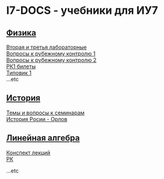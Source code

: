 I7-DOCS - учебники для ИУ7
============================

[Физика](https://github.com/Rilord/iu7-docs/tree/fizika)
------

[Вторая и третья лабораторные](https://github.com/Rilord/iu7-docs/tree/fizika/%D0%A4%D0%B8%D0%B7%D0%B8%D0%BA%D0%B0/%D0%9B%D0%B0%D0%B1%D0%BE%D1%80%D0%B0%D1%82%D0%BE%D1%80%D0%BD%D1%8B%D0%B5/%D0%92%D1%82%D0%BE%D1%80%D0%B0%D1%8F%20%D0%B8%20%D1%82%D1%80%D0%B5%D1%82%D1%8C%D1%8F%20%D0%BB%D0%B0%D0%B1%D0%BE%D1%80%D0%B0%D1%82%D0%BE%D1%80%D0%BD%D0%B0%D1%8F)  
[Вопросы к рубежному контролю 1](https://github.com/Rilord/iu7-docs/blob/fizika/%D0%A4%D0%B8%D0%B7%D0%B8%D0%BA%D0%B0/%D0%A0%D0%9A/%5B1%20%D0%A0%D0%9A%5D%D0%92%D0%BE%D0%BF%D1%80%D0%BE%D1%81%D1%8B%20%D0%BA%20%D1%80%D1%83%D0%B1%D0%B5%D0%B6%D0%BD%D0%BE%D0%BC%D1%83%20%D0%BA%D0%BE%D0%BD%D1%82%D1%80%D0%BE%D0%BB%D1%8E.pdf)    
[Вопросы к рубежному контролю 2](https://github.com/Rilord/iu7-docs/blob/fizika/%D0%A4%D0%B8%D0%B7%D0%B8%D0%BA%D0%B0/%D0%A0%D0%9A/%5B2%20%D0%A0%D0%9A%5D%D0%92%D0%BE%D0%BF%D1%80%D0%BE%D1%81%D1%8B%20%D0%BA%20%D1%80%D1%83%D0%B1%D0%B5%D0%B6%D0%BD%D0%BE%D0%BC%D1%83%20%D0%BA%D0%BE%D0%BD%D1%82%D1%80%D0%BE%D0%BB%D1%8E.pdf)  
[РК1 билеты](https://github.com/Rilord/iu7-docs/tree/fizika/%D0%A4%D0%B8%D0%B7%D0%B8%D0%BA%D0%B0/%D0%A0%D0%9A/%D0%A0%D0%9A1%20-%20%D0%91%D0%B8%D0%BB%D0%B5%D1%82%D1%8B)  
[Типовик 1](https://github.com/Rilord/iu7-docs/blob/fizika/%D0%A4%D0%B8%D0%B7%D0%B8%D0%BA%D0%B0/%D0%A2%D0%B8%D0%BF%D0%BE%D0%B2%D0%B8%D0%BA%201.pdf)  
...etc

[История](https://github.com/Rilord/iu7-docs/tree/istoria)
-------

[Темы и вопросы к семинарам](https://github.com/Rilord/iu7-docs/blob/istoria/%D0%98%D1%81%D1%82%D0%BE%D1%80%D0%B8%D1%8F%20%D0%A0%D0%BE%D1%81%D1%81%D0%B8%D0%B8/%D0%A2%D0%B5%D0%BC%D1%8B%20%D0%B8%20%D0%B2%D0%BE%D0%BF%D1%80%D0%BE%D1%81%D1%8B%20%D0%BA%20%D1%81%D0%B5%D0%BC%D0%B8%D0%BD%D0%B0%D1%80%D0%B0%D0%BC.docx)  
[История Росии - Орлов](https://github.com/Rilord/iu7-docs/blob/istoria/%D0%98%D1%81%D1%82%D0%BE%D1%80%D0%B8%D1%8F%20%D0%A0%D0%BE%D1%81%D1%81%D0%B8%D0%B8/%D0%98%D1%81%D1%82%D0%BE%D1%80%D0%B8%D1%8F%20%D0%A0%D0%BE%D1%81%D1%81%D0%B8%D0%B8%20-%20%D0%9E%D1%80%D0%BB%D0%BE%D0%B2.pdf)

[Линейная алгебра](https://github.com/Rilord/iu7-docs/tree/linal)
----------------

[Конспект лекций](https://github.com/Rilord/iu7-docs/blob/linal/%D0%9B%D0%B8%D0%BD%D0%B5%D0%B9%D0%BD%D0%B0%D1%8F%20%D0%B0%D0%BB%D0%B3%D0%B5%D0%B1%D1%80%D0%B0/%D0%9A%D0%BE%D0%BD%D1%81%D0%BF%D0%B5%D0%BA%D1%82%20%D0%BB%D0%B5%D0%BA%D1%86%D0%B8%D0%B8.pdf)  
[РК](https://github.com/Rilord/iu7-docs/tree/linal/%D0%9B%D0%B8%D0%BD%D0%B5%D0%B9%D0%BD%D0%B0%D1%8F%20%D0%B0%D0%BB%D0%B3%D0%B5%D0%B1%D1%80%D0%B0/%D0%A0%D0%9A)

...etc
